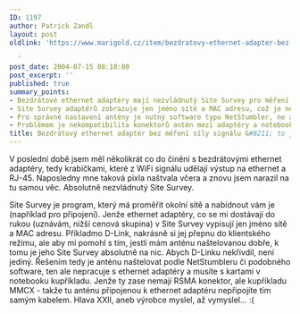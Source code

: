 ```yaml
---
ID: 1197
author: Patrick Zandl
layout: post
oldlink: 'https://www.marigold.cz/item/bezdratovy-ethernet-adapter-bez-mereni-sily-signalu-to-je-lahudka

  '
post_date: 2004-07-15 08:18:00
post_excerpt: ''
published: true
summary_points:
- Bezdrátové ethernet adaptéry mají nezvládnutý Site Survey pro měření okolních sítí.
- Site Survey adaptérů zobrazuje jen jméno sítě a MAC adresu, což je nedostatečné.
- Pro správné nastavení antény je nutný software typu NetStumbler, ne adaptér.
- Problémem je nekompatibilita konektorů antén mezi adaptéry a notebooky.
title: Bezdrátový ethernet adaptér bez měření síly signálu &#8211; to je lahůdka
---
```


<p>
V poslední době jsem měl několikrát co do činění s bezdrátovými ethernet adaptéry, tedy krabičkami, které z WiFi signálu udělají výstup na ethernet a RJ-45. Naposledny mne taková pixla naštvala včera a znovu jsem narazil na tu samou věc. Absolutně nezvládnutý Site Survey. </p>
<p>
Site Survey je program, který má proměřit okolní sítě a nabídnout vám je (například pro připojení). Jenže ethernet adaptéry, co se mi dostávají do rukou (uznávám, nižší cenová skupina) v Site Survey vypisují jen jméno sítě a MAC adresu. Příkladmo D-Link, nakrásně si jej přepnu do klientského režimu, ale aby mi pomohl s tím, jestli mám anténu naštelovanou dobře, k tomu je jeho Site Survey absolutně na nic. Abych D-Linku nekřivdil, není jediný. Řešením tedy je anténu naštelovat podle NetStumbleru či podobného software, ten ale nepracuje s ethernet adaptéry a musíte s kartami v notebooku kupříkladu. Jenže ty zase nemají RSMA konektor, ale kupříkladu MMCX - takže tu anténu připojenou k ethernet adaptéru nepřipojíte tím samým kabelem. Hlava XXII, aneb výrobce myslel, až vymyslel... :(</p>